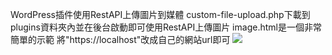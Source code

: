 WordPress插件使用RestAPI上傳圖片到媒體
custom-file-upload.php下載到plugins資料夾內並在後台啟動即可使用RestAPI上傳圖片
image.html是一個非常簡單的示範
將"https://localhost"改成自己的網站url即可
![](https://upload.cc/i1/2023/07/20/XCVIto.gif)
